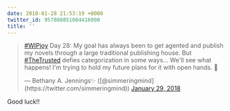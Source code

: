 ```yaml
---
date: 2018-01-28 21:53:19 +0000
twitter_id: 957808851004416000
title: ''
---
```


<blockquote class="twitter-tweet"><p lang="en" dir="ltr"><a href="https://twitter.com/hashtag/WIPjoy?src=hash&amp;ref_src=twsrc%5Etfw">#WIPjoy</a> Day 28: My goal has always been to get agented and publish my novels through a large traditional publishing house. But <a href="https://twitter.com/hashtag/TheTrusted?src=hash&amp;ref_src=twsrc%5Etfw">#TheTrusted</a> defies categorization in some ways... We&#39;ll see what happens! I&#39;m trying to hold my future plans for it with open hands. 🙂</p>&mdash; Bethany A. Jennings✨ ([@simmeringmind](https://twitter.com/simmeringmind)) <a href="https://twitter.com/simmeringmind/status/957803897246093318?ref_src=twsrc%5Etfw">January 29, 2018</a></blockquote>
<script async src="https://platform.twitter.com/widgets.js" charset="utf-8"></script>

Good luck!!
